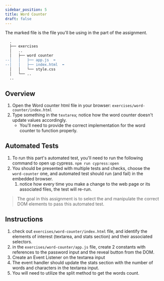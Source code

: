 ```yaml
---
sidebar_position: 5
title: Word Counter
draft: false
---
```

The marked file is the file you'll be using in the part of the assignment.

```diff
  .
  ├── exercises
  │   ..
  │   ├── word counter
--│   │   ├── app.js  ⬅️
--│   │   ├── index.html  ⬅️
  │   │   └── style.css
  │   └── ..
  ..
```

## Overview

1. Open the Word counter html file in your browser: `exercises/word-counter/index.html`
2. Type something in the `textarea`; notice how the word counter doesn't update values accordingly.
   * You'll need to provide the correct implementation for the word counter to function properly.

## Automated Tests

1. To run this part's automated test, you'll need to run the following command to open up cypress. `npm run cypress:open`
2. You should be presented with multiple tests and checks, choose the `word-counter` one, and automated test should run (and fail) in the embedded browser.
   1. notice how every time you make a change to the web page or its associated files, the test will re-run.

> The goal in this assignment is to select the and manipulate the correct DOM elements to pass this automated test.

## Instructions

1. check out `exercises/word-counter/index.html` file, and identify the elements of interest (textarea, and stats section) and their associated selectors.
2. in the `exercises/word-counter/app.js` file, create 2 constants with references to the password input and the reveal button from the DOM.
3. Create an Event Listener on the textarea input
4. The event handler should update the stats section with the number of words and characters in the textarea input.
5. You will need to utilize the split method to get the words count.
